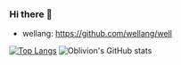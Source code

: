 ### Hi there 👋

* wellang: https://github.com/wellang/well

[![Top Langs](https://github-readme-stats.vercel.app/api/top-langs/?username=TristanWellman&theme=dracula)](https://github.com/anuraghazra/github-readme-stats)
![Oblivion's GitHub stats](https://github-readme-stats.vercel.app/api?username=TristanWellman&show_icons=true&theme=dracula)
